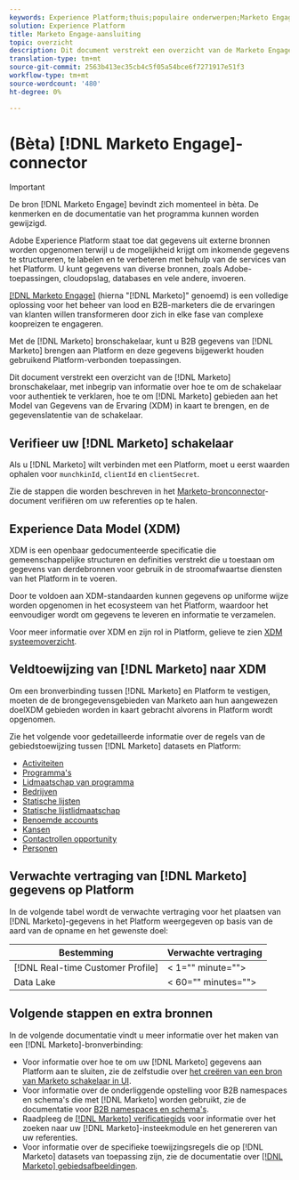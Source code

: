 ```yaml
---
keywords: Experience Platform;thuis;populaire onderwerpen;Marketo Engage;marketo engageren;marketo
solution: Experience Platform
title: Marketo Engage-aansluiting
topic: overzicht
description: Dit document verstrekt een overzicht van de Marketo Engage bronschakelaar, met inbegrip van informatie over zijn authentificatie, afbeelding, en gegevenslatentie.
translation-type: tm+mt
source-git-commit: 2563b413ec35cb4c5f05a54bce6f7271917e51f3
workflow-type: tm+mt
source-wordcount: '480'
ht-degree: 0%

---
```



# (Bèta) [!DNL Marketo Engage]-connector

>[!IMPORTANT]
>
>De bron [!DNL Marketo Engage] bevindt zich momenteel in bèta. De kenmerken en de documentatie van het programma kunnen worden gewijzigd.

Adobe Experience Platform staat toe dat gegevens uit externe bronnen worden opgenomen terwijl u de mogelijkheid krijgt om inkomende gegevens te structureren, te labelen en te verbeteren met behulp van de services van het Platform. U kunt gegevens van diverse bronnen, zoals Adobe-toepassingen, cloudopslag, databases en vele andere, invoeren.

[[!DNL Marketo Engage]](https://www.marketo.com/software/) (hierna &quot;[!DNL Marketo]&quot; genoemd) is een volledige oplossing voor het beheer van lood en B2B-marketers die de ervaringen van klanten willen transformeren door zich in elke fase van complexe koopreizen te engageren.

Met de [!DNL Marketo] bronschakelaar, kunt u B2B gegevens van [!DNL Marketo] brengen aan Platform en deze gegevens bijgewerkt houden gebruikend Platform-verbonden toepassingen.

Dit document verstrekt een overzicht van de [!DNL Marketo] bronschakelaar, met inbegrip van informatie over hoe te om de schakelaar voor authentiek te verklaren, hoe te om [!DNL Marketo] gebieden aan het Model van Gegevens van de Ervaring (XDM) in kaart te brengen, en de gegevenslatentie van de schakelaar.

## Verifieer uw [!DNL Marketo] schakelaar

Als u [!DNL Marketo] wilt verbinden met een Platform, moet u eerst waarden ophalen voor `munchkinId`, `clientId` en `clientSecret`.

Zie de stappen die worden beschreven in het [Marketo-bronconnector](./marketo-auth.md)-document verifiëren om uw referenties op te halen.

## Experience Data Model (XDM)

XDM is een openbaar gedocumenteerde specificatie die gemeenschappelijke structuren en definities verstrekt die u toestaan om gegevens van derdebronnen voor gebruik in de stroomafwaartse diensten van het Platform in te voeren.

Door te voldoen aan XDM-standaarden kunnen gegevens op uniforme wijze worden opgenomen in het ecosysteem van het Platform, waardoor het eenvoudiger wordt om gegevens te leveren en informatie te verzamelen.

Voor meer informatie over XDM en zijn rol in Platform, gelieve te zien [XDM systeemoverzicht](../../../../xdm/home.md).

## Veldtoewijzing van [!DNL Marketo] naar XDM

Om een bronverbinding tussen [!DNL Marketo] en Platform te vestigen, moeten de de brongegevensgebieden van Marketo aan hun aangewezen doelXDM gebieden worden in kaart gebracht alvorens in Platform wordt opgenomen.

Zie het volgende voor gedetailleerde informatie over de regels van de gebiedstoewijzing tussen [!DNL Marketo] datasets en Platform:

* [Activiteiten](../mapping/marketo.md#activities)
* [Programma&#39;s](../mapping/marketo.md#programs)
* [Lidmaatschap van programma](../mapping/marketo.md#program-memberships)
* [Bedrijven](../mapping/marketo.md#companies)
* [Statische lijsten](../mapping/marketo.md#static-lists)
* [Statische lijstlidmaatschap](../mapping/marketo.md#static-list-memberships)
* [Benoemde accounts](../mapping/marketo.md#named-accounts)
* [Kansen](../mapping/marketo.md#opportunities)
* [Contactrollen opportunity](../mapping/marketo.md#opportunity-contact-roles)
* [Personen](../mapping/marketo.md#persons)

## Verwachte vertraging van [!DNL Marketo] gegevens op Platform

In de volgende tabel wordt de verwachte vertraging voor het plaatsen van [!DNL Marketo]-gegevens in het Platform weergegeven op basis van de aard van de opname en het gewenste doel:

| Bestemming | Verwachte vertraging |
| ----------- | ---------------- |
| [!DNL Real-time Customer Profile] | &lt; 1=&quot;&quot; minute=&quot;&quot;> |
| Data Lake | &lt; 60=&quot;&quot; minutes=&quot;&quot;> |

## Volgende stappen en extra bronnen

In de volgende documentatie vindt u meer informatie over het maken van een [!DNL Marketo]-bronverbinding:

* Voor informatie over hoe te om uw [!DNL Marketo] gegevens aan Platform aan te sluiten, zie de zelfstudie over [het creëren van een bron van Marketo schakelaar in UI](../../../tutorials/ui/create/adobe-applications/marketo.md).
* Voor informatie over de onderliggende opstelling voor B2B namespaces en schema&#39;s die met [!DNL Marketo] worden gebruikt, zie de documentatie voor [B2B namespaces en schema&#39;s](./marketo-namespaces.md).
* Raadpleeg de [[!DNL Marketo] verificatiegids](./marketo-auth.md) voor informatie over het zoeken naar uw [!DNL Marketo]-insteekmodule en het genereren van uw referenties.
* Voor informatie over de specifieke toewijzingsregels die op [!DNL Marketo] datasets van toepassing zijn, zie de documentatie over [[!DNL Marketo] gebiedsafbeeldingen](../mapping/marketo.md).